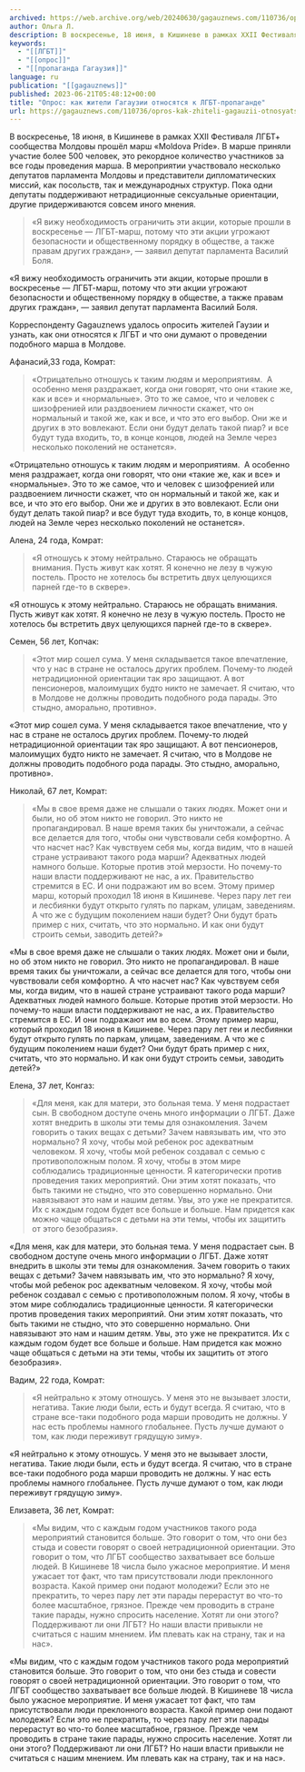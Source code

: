 ```yaml
---
archived: https://web.archive.org/web/20240630/gagauznews.com/110736/opros-kak-zhiteli-gagauzii-otnosyatsya-k-lgbt-propagande.html
author: Ольга Л.
description: В воскресенье, 18 июня, в Кишиневе в рамках XXII Фестиваля ЛГБТ+ сообщества Молдовы прошёл марш «Moldova Pride». В марше приняли участие более 500 человек, это рекордное количество участников за все годы проведения марша. В мероприятии участвовало несколько депутатов парламента Молдовы и представители дипломатических миссий, как посольств, так и международных структур. Пока одни депутаты поддерживают нетрадиционные сексуальные ориентации, другие придерживаются совсем иного мнения. «Я вижу необходимость ограничить эти акции, которые прошли в воскресенье — ЛГБТ-марш, потому что эти акции угрожают безопасности и общественному порядку в обществе, а также правам других граждан», — заявил депутат парламента Василий Боля. Корреспонденту Gagauznews удалось опросить […]
keywords:
  - "[[ЛГБТ]]"
  - "[[опрос]]"
  - "[[пропаганда Гагаузия]]"
language: ru
publication: "[[gagauznews]]"
published: 2023-06-21T05:48:12+00:00
title: "Опрос: как жители Гагаузии относятся к ЛГБТ-пропаганде"
url: https://gagauznews.com/110736/opros-kak-zhiteli-gagauzii-otnosyatsya-k-lgbt-propagande.html
---
```


В воскресенье, 18 июня, в Кишиневе в рамках XXII Фестиваля ЛГБТ+ сообщества Молдовы прошёл марш «Moldova Pride». В марше приняли участие более 500 человек, это рекордное количество участников за все годы проведения марша. В мероприятии участвовало несколько депутатов парламента Молдовы и представители дипломатических миссий, как посольств, так и международных структур. Пока одни депутаты поддерживают нетрадиционные сексуальные ориентации, другие придерживаются совсем иного мнения.

> «Я вижу необходимость ограничить эти акции, которые прошли в воскресенье — ЛГБТ-марш, потому что эти акции угрожают безопасности и общественному порядку в обществе, а также правам других граждан», — заявил депутат парламента Василий Боля.

«Я вижу необходимость ограничить эти акции, которые прошли в воскресенье — ЛГБТ-марш, потому что эти акции угрожают безопасности и общественному порядку в обществе, а также правам других граждан», — заявил депутат парламента Василий Боля.

Корреспонденту Gagauznews удалось опросить жителей Гаузии и узнать, как они относятся к ЛГБТ и что они думают о проведении подобного марша в Молдове.

Афанасий,33 года, Комрат:

> «Отрицательно отношусь к таким людям и мероприятиям.  А особенно меня раздражает, когда они говорят, что они «такие же, как и все» и «нормальные». Это то же самое, что и человек с шизофренией или раздвоением личности скажет, что он нормальный и такой же, как и все, и что это его выбор. Они же и других в это вовлекают. Если они будут делать такой пиар? и все будут туда входить, то, в конце концов, людей на Земле через несколько поколений не останется».

«Отрицательно отношусь к таким людям и мероприятиям.  А особенно меня раздражает, когда они говорят, что они «такие же, как и все» и «нормальные». Это то же самое, что и человек с шизофренией или раздвоением личности скажет, что он нормальный и такой же, как и все, и что это его выбор. Они же и других в это вовлекают. Если они будут делать такой пиар? и все будут туда входить, то, в конце концов, людей на Земле через несколько поколений не останется».

Алена, 24 года, Комрат:

> «Я отношусь к этому нейтрально. Стараюсь не обращать внимания. Пусть живут как хотят. Я конечно не лезу в чужую постель. Просто не хотелось бы встретить двух целующихся парней где-то в сквере».

«Я отношусь к этому нейтрально. Стараюсь не обращать внимания. Пусть живут как хотят. Я конечно не лезу в чужую постель. Просто не хотелось бы встретить двух целующихся парней где-то в сквере».

Семен, 56 лет, Копчак:

> «Этот мир сошел сума. У меня складывается такое впечатление, что у нас в стране не осталось других проблем. Почему-то людей нетрадиционной ориентации так яро защищают. А вот пенсионеров, малоимущих будто никто не замечает. Я считаю, что в Молдове не должны проводить подобного рода парады. Это стыдно, аморально, противно».

«Этот мир сошел сума. У меня складывается такое впечатление, что у нас в стране не осталось других проблем. Почему-то людей нетрадиционной ориентации так яро защищают. А вот пенсионеров, малоимущих будто никто не замечает. Я считаю, что в Молдове не должны проводить подобного рода парады. Это стыдно, аморально, противно».

Николай, 67 лет, Комрат:

> «Мы в свое время даже не слышали о таких людях. Может они и были, но об этом никто не говорил. Это никто не пропагандировал. В наше время таких бы уничтожали, а сейчас все делается для того, чтобы они чувствовали себя комфортно. А что насчет нас? Как чувствуем себя мы, когда видим, что в нашей стране устраивают такого рода марши? Адекватных людей намного больше. Которые против этой мерзости. Но почему-то наши власти поддерживают не нас, а их. Правительство стремится в ЕС. И они подражают им во всем. Этому пример марш, который проходил 18 июня в Кишиневе. Через пару лет геи и лесбиянки будут открыто гулять по паркам, улицам, заведениям. А что же с будущим поколением наши будет? Они будут брать пример с них, считать, что это нормально. И как они будут строить семьи, заводить детей?»

«Мы в свое время даже не слышали о таких людях. Может они и были, но об этом никто не говорил. Это никто не пропагандировал. В наше время таких бы уничтожали, а сейчас все делается для того, чтобы они чувствовали себя комфортно. А что насчет нас? Как чувствуем себя мы, когда видим, что в нашей стране устраивают такого рода марши? Адекватных людей намного больше. Которые против этой мерзости. Но почему-то наши власти поддерживают не нас, а их. Правительство стремится в ЕС. И они подражают им во всем. Этому пример марш, который проходил 18 июня в Кишиневе. Через пару лет геи и лесбиянки будут открыто гулять по паркам, улицам, заведениям. А что же с будущим поколением наши будет? Они будут брать пример с них, считать, что это нормально. И как они будут строить семьи, заводить детей?»

Елена, 37 лет, Конгаз:

> «Для меня, как для матери, это больная тема. У меня подрастает сын. В свободном доступе очень много информации о ЛГБТ. Даже хотят внедрить в школы эти темы для ознакомления. Зачем говорить о таких вещах с детьми? Зачем навязывать им, что это нормально? Я хочу, чтобы мой ребенок рос адекватным человеком. Я хочу, чтобы мой ребенок создавал с семью с противоположным полом. Я хочу, чтобы в этом мире соблюдались традиционные ценности. Я категорически против проведения таких мероприятий. Они этим хотят показать, что быть такими не стыдно, что это совершенно нормально. Они навязывают это нам и нашим детям. Увы, это уже не прекратится. Их с каждым годом будет все больше и больше. Нам придется как можно чаще общаться с детьми на эти темы, чтобы их защитить от этого безобразия».

«Для меня, как для матери, это больная тема. У меня подрастает сын. В свободном доступе очень много информации о ЛГБТ. Даже хотят внедрить в школы эти темы для ознакомления. Зачем говорить о таких вещах с детьми? Зачем навязывать им, что это нормально? Я хочу, чтобы мой ребенок рос адекватным человеком. Я хочу, чтобы мой ребенок создавал с семью с противоположным полом. Я хочу, чтобы в этом мире соблюдались традиционные ценности. Я категорически против проведения таких мероприятий. Они этим хотят показать, что быть такими не стыдно, что это совершенно нормально. Они навязывают это нам и нашим детям. Увы, это уже не прекратится. Их с каждым годом будет все больше и больше. Нам придется как можно чаще общаться с детьми на эти темы, чтобы их защитить от этого безобразия».

Вадим, 22 года, Комрат:

> «Я нейтрально к этому отношусь. У меня это не вызывает злости, негатива. Такие люди были, есть и будут всегда. Я считаю, что в стране все-таки подобного рода марши проводить не должны. У нас есть проблемы намного глобальнее. Пусть лучше думают о том, как люди переживут грядущую зиму».

«Я нейтрально к этому отношусь. У меня это не вызывает злости, негатива. Такие люди были, есть и будут всегда. Я считаю, что в стране все-таки подобного рода марши проводить не должны. У нас есть проблемы намного глобальнее. Пусть лучше думают о том, как люди переживут грядущую зиму».

Елизавета, 36 лет, Комрат:

> «Мы видим, что с каждым годом участников такого рода мероприятий становится больше. Это говорит о том, что они без стыда и совести говорят о своей нетрадиционной ориентации. Это говорит о том, что ЛГБТ сообщество захватывает все больше людей. В Кишиневе 18 числа было ужасное мероприятие. И меня ужасает тот факт, что там присутствовали люди преклонного возраста. Какой пример они подают молодежи? Если это не прекратить, то через пару лет эти парады перерастут во что-то более масштабное, грязное. Прежде чем проводить в стране такие парады, нужно спросить население. Хотят ли они этого? Поддерживают ли они ЛГБТ? Но наши власти привыкли не считаться с нашим мнением. Им плевать как на страну, так и на нас».

«Мы видим, что с каждым годом участников такого рода мероприятий становится больше. Это говорит о том, что они без стыда и совести говорят о своей нетрадиционной ориентации. Это говорит о том, что ЛГБТ сообщество захватывает все больше людей. В Кишиневе 18 числа было ужасное мероприятие. И меня ужасает тот факт, что там присутствовали люди преклонного возраста. Какой пример они подают молодежи? Если это не прекратить, то через пару лет эти парады перерастут во что-то более масштабное, грязное. Прежде чем проводить в стране такие парады, нужно спросить население. Хотят ли они этого? Поддерживают ли они ЛГБТ? Но наши власти привыкли не считаться с нашим мнением. Им плевать как на страну, так и на нас».
